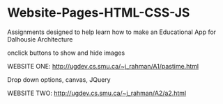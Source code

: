 # Website-Pages-HTML-CSS-JS
Assignments designed to help learn how to make an Educational App for Dalhousie Architecture  

onclick buttons to show and hide images

WEBSITE ONE: http://ugdev.cs.smu.ca/~j_rahman/A1/pastime.html

Drop down options, canvas, JQuery

WEBSITE TWO: http://ugdev.cs.smu.ca/~j_rahman/A2/a2.html
